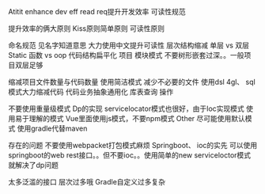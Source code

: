 Atitit enhance dev  eff  read req提升开发效率 可读性规范


提升效率的俩大原则
Kiss原则简单原则
可读性原则

命名规范 见名字知道意思
大力使用中文提升可读性
层次结构缩减 单层 vs 双层
Static 函数 vs oop
代码结构扁平化 项目 模块模式
不要树形嵌套过深。。一般项目双层足够

缩减项目文件数量与代码数量
使用简洁模式 减少不必要的文件 
使用dsl 4gl、 sql 模式大力缩减代码
代码业务抽象通用化  库表查询 操作

不要使用重量级模式
 Dp的实现 servicelocator模式也很好，由于Ioc实现模式
使用易于理解的模式
Vue里面使用js模式，不要npm模式
Other
尽可能使用默认模式
使用gradle代替maven

存在的问题
不要使用webpacket打包模式麻烦
Springboot、 ioc的实先
可以使用springboot的web rest接口。。但不要ioc。。使用简单的new serviceloctor模式就解决了dp问题

太多泛滥的接口
层次过多哦
Gradle自定义过多复杂
